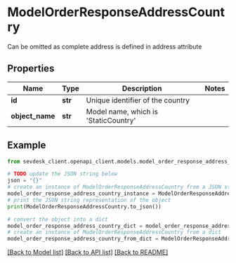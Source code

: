 # ModelOrderResponseAddressCountry

Can be omitted as complete address is defined in address attribute

## Properties

Name | Type | Description | Notes
------------ | ------------- | ------------- | -------------
**id** | **str** | Unique identifier of the country | 
**object_name** | **str** | Model name, which is &#39;StaticCountry&#39; | 

## Example

```python
from sevdesk_client.openapi_client.models.model_order_response_address_country import ModelOrderResponseAddressCountry

# TODO update the JSON string below
json = "{}"
# create an instance of ModelOrderResponseAddressCountry from a JSON string
model_order_response_address_country_instance = ModelOrderResponseAddressCountry.from_json(json)
# print the JSON string representation of the object
print(ModelOrderResponseAddressCountry.to_json())

# convert the object into a dict
model_order_response_address_country_dict = model_order_response_address_country_instance.to_dict()
# create an instance of ModelOrderResponseAddressCountry from a dict
model_order_response_address_country_from_dict = ModelOrderResponseAddressCountry.from_dict(model_order_response_address_country_dict)
```
[[Back to Model list]](../README.md#documentation-for-models) [[Back to API list]](../README.md#documentation-for-api-endpoints) [[Back to README]](../README.md)



